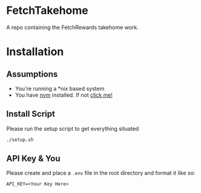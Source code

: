 # FetchTakehome

A repo containing the FetchRewards takehome work.

# Installation

## Assumptions

-   You're running a \*nix based system
-   You have [nvm](https://github.com/nvm-sh/nvm) installed. If not [click me!](https://github.com/nvm-sh/nvm)

## Install Script

Please run the setup script to get everything situated

```bash
./setup.sh
```

## API Key & You

Please create and place a `.env` file in the root directory and format it like so:

```env
API_KEY=<Your Key Here>
```
